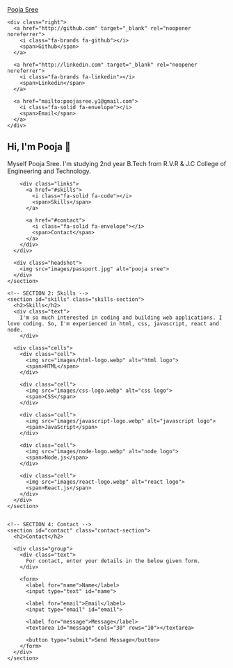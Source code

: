 <!DOCTYPE html>
<html lang="en">
<head>
  <meta charset="UTF-8">
  <meta http-equiv="X-UA-Compatible" content="IE=edge">
  <meta name="viewport" content="width=device-width, initial-scale=1.0">

  <link rel="preconnect" href="https://fonts.googleapis.com">
  <link rel="preconnect" href="https://fonts.gstatic.com" crossorigin>
  <link href="https://fonts.googleapis.com/css2?family=Poppins:wght@400;600&display=swap" rel="stylesheet">

  <link rel="stylesheet" href="https://cdnjs.cloudflare.com/ajax/libs/font-awesome/6.4.0/css/all.min.css" integrity="sha512-iecdLmaskl7CVkqkXNQ/ZH/XLlvWZOJyj7Yy7tcenmpD1ypASozpmT/E0iPtmFIB46ZmdtAc9eNBvH0H/ZpiBw==" crossorigin="anonymous" referrerpolicy="no-referrer" />

  <link rel="stylesheet" href="portfolio.css">

  <title>Portfolio</title>
</head>
<body>
  <!-- NAVBAR -->
  <nav>
    <div class="left">
      <a href="/">Pooja Sree</a>
    </div>

    <div class="right">
      <a href="http://github.com" target="_blank" rel="noopener noreferrer">
        <i class="fa-brands fa-github"></i>
        <span>Github</span>
      </a>
      
      <a href="http://linkedin.com" target="_blank" rel="noopener noreferrer">
        <i class="fa-brands fa-linkedin"></i>
        <span>Linkedin</span>
      </a>
      
      <a href="mailto:poojasree.y1@gmail.com">
        <i class="fa-solid fa-envelope"></i>
        <span>Email</span>
      </a>
    </div>
  </nav>

  <main>
    <!-- SECTION 1: Hero -->
    <section class="hero-section">
      <div class="text">
        <h2>Hi, I'm Pooja 👋</h2>
        <p>Myself Pooja Sree. I'm studying 2nd year B.Tech from R.V.R & J.C College of Engineering and Technology.</p>

        <div class="links">
          <a href="#skills">
            <i class="fa-solid fa-code"></i>
            <span>Skills</span>
          </a>
          
          <a href="#contact">
            <i class="fa-solid fa-envelope"></i>
            <span>Contact</span>
          </a>
        </div>
      </div>

      <div class="headshot">
        <img src="images/passport.jpg" alt="pooja sree">
      </div>
    </section>

    <!-- SECTION 2: Skills -->
    <section id="skills" class="skills-section">
      <h2>Skills</h2>
      <div class="text">
        I'm so much interested in coding and building web applications. I love coding. So, I'm experienced in html, css, javascript, react and node.
        </div>

      <div class="cells">
        <div class="cell">
          <img src="images/html-logo.webp" alt="html logo">
          <span>HTML</span>
        </div>
        
        <div class="cell">
          <img src="images/css-logo.webp" alt="css logo">
          <span>CSS</span>
        </div>
        
        <div class="cell">
          <img src="images/javascript-logo.webp" alt="javascript logo">
          <span>JavaScript</span>
        </div>
        
        <div class="cell">
          <img src="images/node-logo.webp" alt="node logo">
          <span>Node.js</span>
        </div>
        
        <div class="cell">
          <img src="images/react-logo.webp" alt="react logo">
          <span>React.js</span>
        </div>
      </div>
    </section>

    
    <!-- SECTION 4: Contact -->
    <section id="contact" class="contact-section">
      <h2>Contact</h2>

      <div class="group">
        <div class="text">
          For contact, enter your details in the below given form.
        </div>

        <form>
          <label for="name">Name</label>
          <input type="text" id="name">

          <label for="email">Email</label>
          <input type="email" id="email">

          <label for="message">Message</label>
          <textarea id="message" cols="30" rows="10"></textarea>

          <button type="submit">Send Message</button>
        </form>
      </div>
    </section>
  </main>
</body>
</html>
